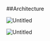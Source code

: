 ##Architecture

![Untitled](https://user-images.githubusercontent.com/62493036/174425837-be822051-36a4-4307-b1f8-564bd46b144c.png)


![Untitled](https://user-images.githubusercontent.com/62493036/174425863-cb551533-34ee-485e-a3fa-5a102571d075.png)
